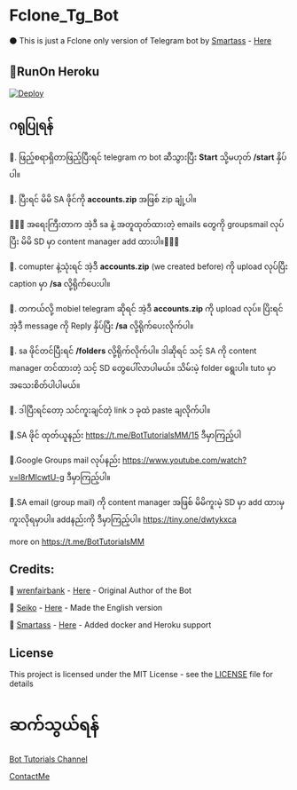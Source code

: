 # Fclone_Tg_Bot
⚫ This is just a Fclone only version of Telegram bot by [Smartass](https://github.com/smartass08) - [Here](https://github.com/smartass08/telegram_gcloner)

##  🍎RunOn Heroku
[![Deploy](https://www.herokucdn.com/deploy/button.svg)](https://dashboard.heroku.com/new?template=https://github.com/Demisexx/foderclone)

##  ဂရုပြုရန်
🔶. ဖြည့်စရာရှိတာဖြည့်ပြီးရင် telegram က bot ဆီသွားပြီး  **Start** သို့မဟုတ် **/start** နှိပ်ပါ။

🔶. ပြီးရင် မိမိ SA ဖိုင်ကို **accounts.zip** အဖြစ် zip ချုံ့ပါ။ 

🔷🔷🔷 အရေးကြီးတာက အဲ့ဒီ sa နဲ့ အတူထုတ်ထားတဲ့ emails တွေကို groupsmail လုပ်ပြီး မိမိ SD မှာ content manager add ထားပါ။🔷🔷🔷

🔶. comupter နဲ့သုံးရင် အဲ့ဒီ **accounts.zip** (we created before) ကို upload လုပ်ပြီး caption မှာ **/sa** လို့ရိုက်ပေးပါ။

🔶. တကယ်လို့ mobiel telegram ဆိုရင် အဲ့ဒီ **accounts.zip** ကို upload လုပ်။ ပြိးရင် အဲ့ဒီ message ကို Reply နှိပ်ပြီး **/sa** လို့ရိုက်ပေးလိုက်ပါ။

🔶. sa ဖိုင်တင်ပြီးရင် **/folders** လို့ရိုက်လိုက်ပါ။ ဒါဆိုရင် သင့် SA ကို content manager တင်ထားတဲ့ သင့် SD တွေပေါ်လာပါမယ်။ သိမ်းမဲ့ folder ရွေးပါ။ tuto မှာ အသေးစိတ်ပါပါမယ်။

🔶. ဒါပြီးရင်တော့ သင်ကူးချင်တဲ့ link ၁ ခုထဲ paste ချလိုက်ပါ။ 

🔷.SA ဖိုင် ထုတ်ယူနည်း https://t.me/BotTutorialsMM/15  ဒီမှာကြည့်ပါ

🔷.Google Groups mail လုပ်နည်း https://www.youtube.com/watch?v=l8rMlcwtU-g ဒီမှာကြည့်ပါ။

🔷.SA email (group mail) ကို content manager အဖြစ် မိမိကူးမဲ့ SD မှာ add ထားမှ ကူးလိုရမှာပါ။ addနည်းကို ဒီမှာကြည့်ပါ။ https://tiny.one/dwtykxca

more on  https://t.me/BotTutorialsMM

## Credits:
🧠 [wrenfairbank](https://github.com/wrenfairbank) - [Here](https://github.com/wrenfairbank/telegram_gcloner) - Original Author of the Bot

🧠 [Seiko](https://github.com/thegreatestminer) - [Here](https://github.com/thegreatestminer/telegram_gcloner) - Made the English version 

🧠 [Smartass](https://github.com/smartass08) - [Here](https://github.com/smartass08/telegram_gcloner) - Added docker and Heroku support

## License
This project is licensed under the MIT License - see the [LICENSE](https://github.com/roshanconnor123/Fclone_Tg_Bot/blob/master/LICENSE) file for details

# ဆက်သွယ်ရန်
[Bot Tutorials Channel](https://t.me/BotTutorialsMM)

[ContactMe](https://t.me/Dr007bot)
